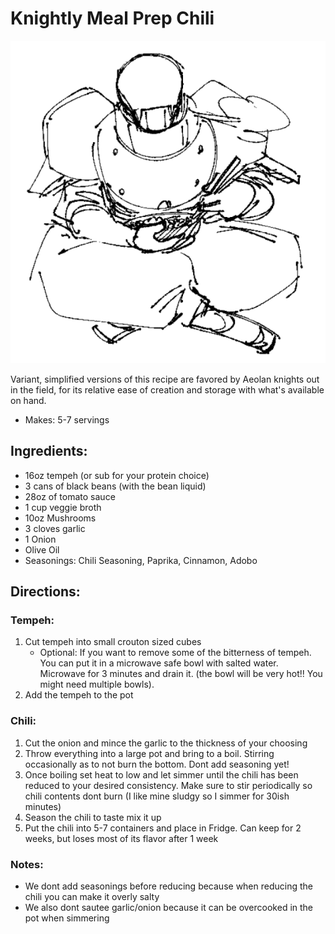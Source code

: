 # Knightly Meal Prep Chili

![Knight eating a meal](../Art/knight_eating.webp)

Variant, simplified versions of this recipe are favored by Aeolan knights out in the field, for its relative ease of creation and storage with what's available on hand.

- Makes: 5-7 servings

## Ingredients:
- 16oz tempeh (or sub for your protein choice)
- 3 cans of black beans (with the bean liquid)
- 28oz of tomato sauce
- 1 cup veggie broth
- 10oz Mushrooms
- 3 cloves garlic
- 1 Onion
- Olive Oil
- Seasonings: Chili Seasoning, Paprika, Cinnamon, Adobo

## Directions:
### Tempeh:
1. Cut tempeh into small crouton sized cubes
    - Optional: If you want to remove some of the bitterness of tempeh. You can put it in a microwave safe bowl with salted water. Microwave for 3 minutes and drain it. (the bowl will be very hot!! You might need multiple bowls). 
2. Add the tempeh to the pot

### Chili:
1. Cut the onion and mince the garlic to the thickness of your choosing
2. Throw everything into a large pot and bring to a boil. Stirring occasionally as to not burn the bottom. Dont add seasoning yet!
3. Once boiling set heat to low and let simmer until the chili has been reduced to your desired consistency. Make sure to stir periodically so chili contents dont burn (I like mine sludgy so I simmer for 30ish minutes)
4. Season the chili to taste mix it up
5. Put the chili into 5-7 containers and place in Fridge. Can keep for 2 weeks, but loses most of its flavor after 1 week

### Notes:
- We dont add seasonings before reducing because when reducing the chili you can make it overly salty
- We also dont sautee garlic/onion because it can be overcooked in the pot when simmering